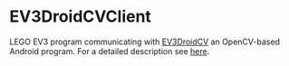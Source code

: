 # EV3DroidCVClient
LEGO EV3 program communicating with [EV3DroidCV](https://github.com/richardszabo/EV3DroidCV) 
an OpenCV-based Android program. 
For a detailed description see [here](http://jataka.hu/rics/ev3_android_opencv).
